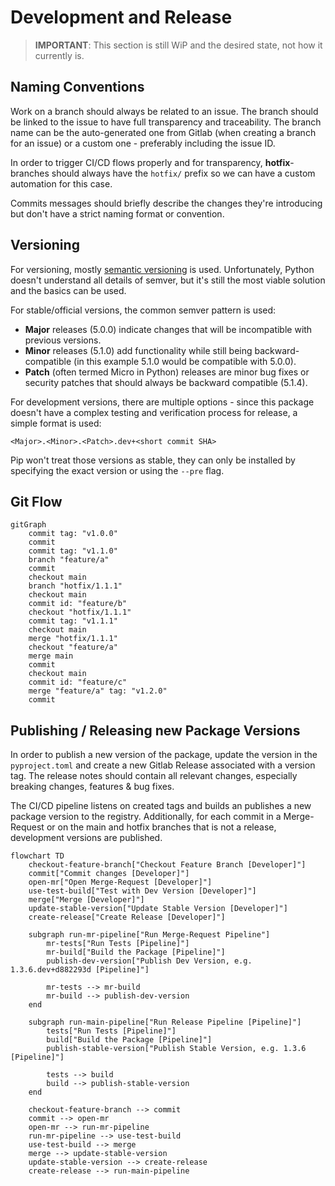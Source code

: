 # Development and Release

> **IMPORTANT**: This section is still WiP and the desired state, not how it currently is.

## Naming Conventions

Work on a branch should always be related to an issue. The branch should be linked to the issue to have full transparency and traceability. The branch name can be the auto-generated one from Gitlab (when creating a branch for an issue) or a custom one - preferably including the issue ID.

In order to trigger CI/CD flows properly and for transparency, **hotfix**-branches should always have the `hotfix/` prefix so we can have a custom automation for this case.

Commits messages should briefly describe the changes they're introducing but don't have a strict naming format or convention.

## Versioning

For versioning, mostly [semantic versioning](https://semver.org/) is used. Unfortunately, Python doesn't understand all details of semver, but it's 
still the most viable solution and the basics can be used.

For stable/official versions, the common semver pattern is used:

- **Major** releases (5.0.0) indicate changes that will be incompatible with previous versions.
- **Minor** releases (5.1.0) add functionality while still being backward-compatible (in this example 5.1.0 would be compatible with 5.0.0).
- **Patch** (often termed Micro in Python) releases are minor bug fixes or security patches that should always be backward compatible (5.1.4).

For development versions, there are multiple options - since this package doesn't have a complex testing and verification process for release,
a simple format is used:

`<Major>.<Minor>.<Patch>.dev+<short commit SHA>`

Pip won't treat those versions as stable, they can only be installed by specifying the exact version or using the `--pre` flag.

## Git Flow

```mermaid
gitGraph
    commit tag: "v1.0.0"
    commit
    commit tag: "v1.1.0"
    branch "feature/a"
    commit
    checkout main
    branch "hotfix/1.1.1"
    checkout main
    commit id: "feature/b"
    checkout "hotfix/1.1.1"
    commit tag: "v1.1.1"
    checkout main
    merge "hotfix/1.1.1"
    checkout "feature/a"
    merge main
    commit
    checkout main
    commit id: "feature/c"
    merge "feature/a" tag: "v1.2.0"
    commit
```

## Publishing / Releasing new Package Versions

In order to publish a new version of the package, update the version in the `pyproject.toml` and create a new Gitlab Release associated with a version tag. The release notes should contain all relevant changes, especially breaking changes, features & bug fixes.

The CI/CD pipeline listens on created tags and builds an publishes a new package version to the registry. Additionally, for each commit in a Merge-Request or on the main and hotfix branches that is not a release, development versions are published.

```mermaid
flowchart TD
    checkout-feature-branch["Checkout Feature Branch [Developer]"]
    commit["Commit changes [Developer]"]
    open-mr["Open Merge-Request [Developer]"]
    use-test-build["Test with Dev Version [Developer]"]
    merge["Merge [Developer]"]
    update-stable-version["Update Stable Version [Developer]"]
    create-release["Create Release [Developer]"]

    subgraph run-mr-pipeline["Run Merge-Request Pipeline"]
        mr-tests["Run Tests [Pipeline]"]
        mr-build["Build the Package [Pipeline]"]
        publish-dev-version["Publish Dev Version, e.g. 1.3.6.dev+d882293d [Pipeline]"]

        mr-tests --> mr-build
        mr-build --> publish-dev-version
    end

    subgraph run-main-pipeline["Run Release Pipeline [Pipeline]"]
        tests["Run Tests [Pipeline]"]
        build["Build the Package [Pipeline]"]
        publish-stable-version["Publish Stable Version, e.g. 1.3.6 [Pipeline]"]

        tests --> build
        build --> publish-stable-version
    end

    checkout-feature-branch --> commit
    commit --> open-mr
    open-mr --> run-mr-pipeline
    run-mr-pipeline --> use-test-build
    use-test-build --> merge
    merge --> update-stable-version
    update-stable-version --> create-release
    create-release --> run-main-pipeline
```
